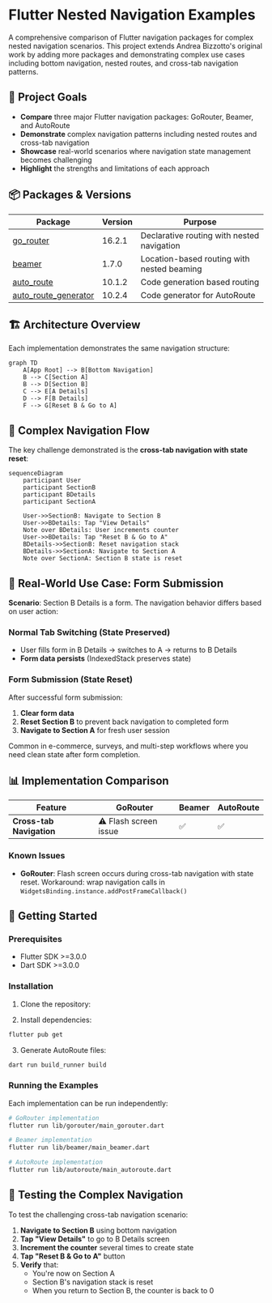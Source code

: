 # Flutter Nested Navigation Examples

A comprehensive comparison of Flutter navigation packages for complex nested navigation scenarios. This project extends Andrea Bizzotto's original work by adding more packages and demonstrating complex use cases including bottom navigation, nested routes, and cross-tab navigation patterns.

## 🎯 Project Goals

- **Compare** three major Flutter navigation packages: GoRouter, Beamer, and AutoRoute
- **Demonstrate** complex navigation patterns including nested routes and cross-tab navigation
- **Showcase** real-world scenarios where navigation state management becomes challenging
- **Highlight** the strengths and limitations of each approach

## 📦 Packages & Versions

| Package | Version | Purpose |
|---------|---------|---------|
| [go_router](https://pub.dev/packages/go_router) | 16.2.1 | Declarative routing with nested navigation |
| [beamer](https://pub.dev/packages/beamer) | 1.7.0 | Location-based routing with nested beaming |
| [auto_route](https://pub.dev/packages/auto_route) | 10.1.2 | Code generation based routing |
| [auto_route_generator](https://pub.dev/packages/auto_route_generator) | 10.2.4 | Code generator for AutoRoute |

## 🏗️ Architecture Overview

Each implementation demonstrates the same navigation structure:

```mermaid
graph TD
    A[App Root] --> B[Bottom Navigation]
    B --> C[Section A]
    B --> D[Section B]
    C --> E[A Details]
    D --> F[B Details]
    F --> G[Reset B & Go to A]

```

## 🔄 Complex Navigation Flow

The key challenge demonstrated is the **cross-tab navigation with state reset**:

```mermaid
sequenceDiagram
    participant User
    participant SectionB
    participant BDetails
    participant SectionA
    
    User->>SectionB: Navigate to Section B
    User->>BDetails: Tap "View Details"
    Note over BDetails: User increments counter
    User->>BDetails: Tap "Reset B & Go to A"
    BDetails->>SectionB: Reset navigation stack
    BDetails->>SectionA: Navigate to Section A
    Note over SectionA: Section B state is reset
```

## 📝 Real-World Use Case: Form Submission

**Scenario**: Section B Details is a form. The navigation behavior differs based on user action:

### Normal Tab Switching (State Preserved)
- User fills form in B Details → switches to A → returns to B Details
- **Form data persists** (IndexedStack preserves state)

### Form Submission (State Reset)
After successful form submission:
1. **Clear form data** 
2. **Reset Section B** to prevent back navigation to completed form
3. **Navigate to Section A** for fresh user session

Common in e-commerce, surveys, and multi-step workflows where you need clean state after form completion.

## 📊 Implementation Comparison

| Feature | GoRouter | Beamer | AutoRoute |
|---------|----------|---------|-----------|
| **Cross-tab Navigation** | ⚠️ Flash screen issue  | ✅  | ✅  |


### Known Issues

- **GoRouter**: Flash screen occurs during cross-tab navigation with state reset. Workaround: wrap navigation calls in `WidgetsBinding.instance.addPostFrameCallback()`


## 🚀 Getting Started

### Prerequisites
- Flutter SDK >=3.0.0
- Dart SDK >=3.0.0

### Installation

1. Clone the repository:

2. Install dependencies:
```bash
flutter pub get
```

3. Generate AutoRoute files:
```bash
dart run build_runner build
```

### Running the Examples

Each implementation can be run independently:

```bash
# GoRouter implementation
flutter run lib/gorouter/main_gorouter.dart

# Beamer implementation  
flutter run lib/beamer/main_beamer.dart

# AutoRoute implementation
flutter run lib/autoroute/main_autoroute.dart
```

## 🧪 Testing the Complex Navigation

To test the challenging cross-tab navigation scenario:

1. **Navigate to Section B** using bottom navigation
2. **Tap "View Details"** to go to B Details screen
3. **Increment the counter** several times to create state
4. **Tap "Reset B & Go to A"** button
5. **Verify** that:
   - You're now on Section A
   - Section B's navigation stack is reset
   - When you return to Section B, the counter is back to 0
